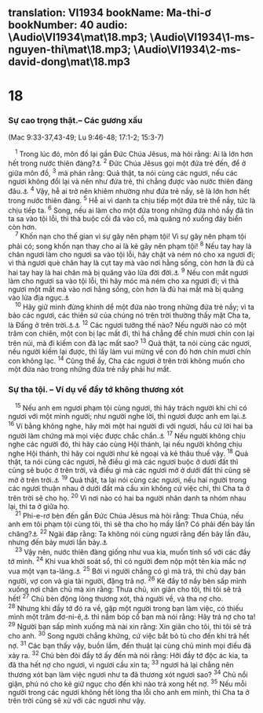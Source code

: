 translation: VI1934
bookName: Ma-thi-ơ 
bookNumber: 40
audio: \Audio\VI1934\mat\18.mp3; \Audio\VI1934\1-ms-nguyen-thi\mat\18.mp3; \Audio\VI1934\2-ms-david-dong\mat\18.mp3
-------

<div class="title"><h1>18</h1><h3>Sự cao trọng thật.– Các gương xấu</h3><p>(Mac 9:33-37,43-49; Lu 9:46-48; 17:1-2; 15:3-7)</p></div>
<span class="verse mat_18_1"> <sup>1</sup> Trong lúc đó, môn đồ lại gần Đức Chúa Jêsus, mà hỏi rằng: Ai là lớn hơn hết trong nước thiên đàng?<a data-toggle="tooltip" data-placement="bottom" title="Lu 22:24">⚓</a></span>
<span class="verse mat_18_2"><sup>2</sup> Đức Chúa Jêsus gọi một đứa trẻ đến, để ở giữa môn đồ, </span>
<span class="verse mat_18_3"><sup>3</sup> mà phán rằng: Quả thật, ta nói cùng các ngươi, nếu các ngươi không đổi lại và nên như đứa trẻ, thì chẳng được vào nước thiên đàng đâu.<a data-toggle="tooltip" data-placement="bottom" title="Mac 10:15; Lu 18:17">⚓</a></span>
<span class="verse mat_18_4"><sup>4</sup> Vậy, hễ ai trở nên khiêm nhường như đứa trẻ nầy, sẽ là lớn hơn hết trong nước thiên đàng. </span>
<span class="verse mat_18_5"><sup>5</sup> Hễ ai vì danh ta chịu tiếp một đứa trẻ thể nầy, tức là chịu tiếp ta. </span>
<span class="verse mat_18_6"><sup>6</sup> Song, nếu ai làm cho một đứa trong những đứa nhỏ nầy đã tin ta sa vào tội lỗi, thì thà buộc cối đá vào cổ, mà quăng nó xuống đáy biển còn hơn. <br/></span>
<span class="verse mat_18_7"> <sup>7</sup> Khốn nạn cho thế gian vì sự gây nên phạm tội! Vì sự gây nên phạm tội phải có; song khốn nạn thay cho ai là kẻ gây nên phạm tội! </span>
<span class="verse mat_18_8"><sup>8</sup> Nếu tay hay là chân ngươi làm cho ngươi sa vào tội lỗi, hãy chặt và ném nó cho xa ngươi đi; vì thà ngươi què chân hay là cụt tay mà vào nơi hằng sống, còn hơn là đủ cả hai tay hay là hai chân mà bị quăng vào lửa đời đời.<a data-toggle="tooltip" data-placement="bottom" title="Mat 5:30">⚓</a></span>
<span class="verse mat_18_9"><sup>9</sup> Nếu con mắt ngươi làm cho ngươi sa vào tội lỗi, thì hãy móc mà ném cho xa ngươi đi; vì thà ngươi một mắt mà vào nơi hằng sống, còn hơn là đủ hai mắt mà bị quăng vào lửa địa ngục.<a data-toggle="tooltip" data-placement="bottom" title="Mat 5:29">⚓</a><br/></span>
<span class="verse mat_18_10"> <sup>10</sup> Hãy giữ mình đừng khinh dể một đứa nào trong những đứa trẻ nầy; vì ta bảo các ngươi, các thiên sứ của chúng nó trên trời thường thấy mặt Cha ta, là Đấng ở trên trời.<a data-toggle="tooltip" data-placement="bottom" title="Có mấy bản thêm một câu 11 rằng: Vì Con người đã đến cứu sự đã mất (Xem Lu 19:10)">⚓</a><a data-toggle="tooltip" data-placement="bottom" title="Lu 19:10">⚓</a></span>
<span class="verse mat_18_12"><sup>12</sup> Các ngươi tưởng thế nào? Nếu người nào có một trăm con chiên, một con bị lạc mất đi, thì há chẳng để chín mươi chín con lại trên núi, mà đi kiếm con đã lạc mất sao? </span>
<span class="verse mat_18_13"><sup>13</sup> Quả thật, ta nói cùng các ngươi, nếu người kiếm lại được, thì lấy làm vui mừng về con đó hơn chín mươi chín con không lạc. </span>
<span class="verse mat_18_14"><sup>14</sup> Cũng thể ấy, Cha các ngươi ở trên trời không muốn cho một đứa nào trong những đứa trẻ nầy phải hư mất. <br/></span>
<div class="title"><h3>Sự tha tội. – Ví dụ về đầy tớ không thương xót</h3></div>
<span class="verse mat_18_15"> <sup>15</sup> Nếu anh em ngươi phạm tội cùng ngươi, thì hãy trách người khi chỉ có ngươi với một mình người; như người nghe lời, thì ngươi được anh em lại.<a data-toggle="tooltip" data-placement="bottom" title="Lu 17:3">⚓</a></span>
<span class="verse mat_18_16"><sup>16</sup> Ví bằng không nghe, hãy mời một hai người đi với ngươi, hầu cứ lời hai ba người làm chứng mà mọi việc được chắc chắn.<a data-toggle="tooltip" data-placement="bottom" title="Phu 19:15">⚓</a></span>
<span class="verse mat_18_17"><sup>17</sup> Nếu người không chịu nghe các người đó, thì hãy cáo cùng Hội thánh, lại nếu người không chịu nghe Hội thánh, thì hãy coi người như kẻ ngoại và kẻ thâu thuế vậy. </span>
<span class="verse mat_18_18"><sup>18</sup> Quả thật, ta nói cùng các ngươi, hễ điều gì mà các ngươi buộc ở dưới đất thì cũng sẽ buộc ở trên trời, và điều gì mà các ngươi mở ở dưới đất thì cũng sẽ mở ở trên trời.<a data-toggle="tooltip" data-placement="bottom" title="Mat 16:19; Gi 20:23">⚓</a></span>
<span class="verse mat_18_19"><sup>19</sup> Quả thật, ta lại nói cùng các ngươi, nếu hai người trong các ngươi thuận nhau ở dưới đất mà cầu xin không cứ việc chi, thì Cha ta ở trên trời sẽ cho họ. </span>
<span class="verse mat_18_20"><sup>20</sup> Vì nơi nào có hai ba người nhân danh ta nhóm nhau lại, thì ta ở giữa họ. <br/></span>
<span class="verse mat_18_21"> <sup>21</sup> Phi-e-rơ bèn đến gần Đức Chúa Jêsus mà hỏi rằng: Thưa Chúa, nếu anh em tôi phạm tội cùng tôi, thì sẽ tha cho họ mấy lần? Có phải đến bảy lần chăng?<a data-toggle="tooltip" data-placement="bottom" title="Lu 17:3-4">⚓</a></span>
<span class="verse mat_18_22"><sup>22</sup> Ngài đáp rằng: Ta không nói cùng ngươi rằng đến bảy lần đâu, nhưng đến bảy mươi lần bảy.<a data-toggle="tooltip" data-placement="bottom" title="Sa 4:24">⚓</a><br/></span>
<span class="verse mat_18_23"> <sup>23</sup> Vậy nên, nước thiên đàng giống như vua kia, muốn tính sổ với các đầy tớ mình. </span>
<span class="verse mat_18_24"><sup>24</sup> Khi vua khởi soát sổ, thì có người đem nộp một tên kia mắc nợ vua một vạn ta-lâng.<a data-toggle="tooltip" data-placement="bottom" title="Một ta-lâng bằng tiền Cong của một người lao động trong mười lăm năm">⚓</a></span>
<span class="verse mat_18_25"><sup>25</sup> Bởi vì người chẳng có gì mà trả, thì chủ dạy bán người, vợ con và gia tài người, đặng trả nợ. </span>
<span class="verse mat_18_26"><sup>26</sup> Kẻ đầy tớ nầy bèn sấp mình xuống nơi chân chủ mà xin rằng: Thưa chủ, xin giãn cho tôi, thì tôi sẽ trả hết! </span>
<span class="verse mat_18_27"><sup>27</sup> Chủ bèn động lòng thương xót, thả người về, và tha nợ cho. </span>
<span class="verse mat_18_28"><sup>28</sup> Nhưng khi đầy tớ đó ra về, gặp một người trong bạn làm việc, có thiếu mình một trăm đơ-ni-ê,<a data-toggle="tooltip" data-placement="bottom" title="Một đơ-ni-ê tương đương với tiền Cong lao động một ngày">⚓</a> thì nắm bóp cổ bạn mà nói rằng: Hãy trả nợ cho ta! </span>
<span class="verse mat_18_29"><sup>29</sup> Người bạn sấp mình xuống mà nài xin rằng: Xin giãn cho tôi, thì tôi sẽ trả cho anh. </span>
<span class="verse mat_18_30"><sup>30</sup> Song người chẳng khứng, cứ việc bắt bỏ tù cho đến khi trả hết nợ. </span>
<span class="verse mat_18_31"><sup>31</sup> Các bạn thấy vậy, buồn lắm, đến thuật lại cùng chủ mình mọi điều đã xảy ra. </span>
<span class="verse mat_18_32"><sup>32</sup> Chủ bèn đòi đầy tớ ấy đến mà nói rằng: Hỡi đầy tớ độc ác kia, ta đã tha hết nợ cho ngươi, vì ngươi cầu xin ta; </span>
<span class="verse mat_18_33"><sup>33</sup> ngươi há lại chẳng nên thương xót bạn làm việc ngươi như ta đã thương xót ngươi sao? </span>
<span class="verse mat_18_34"><sup>34</sup> Chủ nổi giận, phú nó cho kẻ giữ ngục cho đến khi nào trả xong hết nợ. </span>
<span class="verse mat_18_35"><sup>35</sup> Nếu mỗi người trong các ngươi không hết lòng tha lỗi cho anh em mình, thì Cha ta ở trên trời cũng sẽ xử với các ngươi như vậy. <br/></span>
